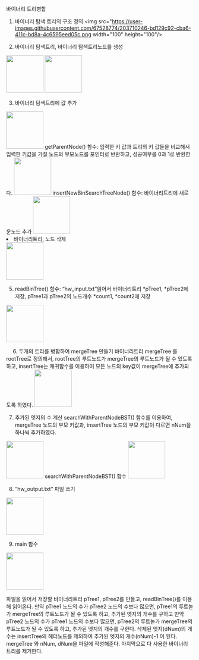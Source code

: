 바이너리 트리병합
1. 바이너리 탐색 트리의 구조 정의
  <img src="https://user-images.githubusercontent.com/67528774/203710246-bd129c92-cba6-411c-bd8a-4c6595eed05c.png width="100" height="100"/>


2. 바이너리 탐색트리, 바이너리 탐색트리노드를 생성
  <image src="https://user-images.githubusercontent.com/67528774/203710266-0783303c-6d15-4411-97e2-dcc83dcbc380.png" width="100" height="100"/>
  <img src="https://user-images.githubusercontent.com/67528774/203710289-7e6f00d0-de9a-485b-90bc-b363837feb1c.png" width="100" height="100"/>


3. 바이너리 탐색트리에 값 추가
  <img src="https://user-images.githubusercontent.com/67528774/203710310-ec0ff48f-1f80-4738-a752-c9e7199ee2e2.png" width="100" height="100"/>
 getParentNode() 함수: 입력한 키 값과 트리의 키 값들을 비교해서 입력한 키값을 가질 노드의 부모노드를 포인터로 반환하고, 성공여부를 0과 1로 반환한다.
  <img src="https://user-images.githubusercontent.com/67528774/203710333-d18263e6-db1f-474d-824a-da757fd08753.png" width="100" height="100"/>
 insertNewBinSearchTreeNode() 함수: 바이너리트리에 새로운노드 추가
  <img src="https://user-images.githubusercontent.com/67528774/203710347-1bb2ff9b-a9ac-4355-abf4-698f5096512f.png" width="100" height="100"/)


4. 바이너리트리, 노드 삭제
 <img src="https://user-images.githubusercontent.com/67528774/203710376-ac89fa07-f194-4261-b9b4-350528510c0e.png" width="100" height="100"/>


5. readBinTree() 함수:
 “hw_input.txt”읽어서 바이너리트리 *pTree1, *pTree2에 저장, 
 pTree1과 pTree2의 노드개수 *count1, *count2에 저장
  <img src="https://user-images.githubusercontent.com/67528774/203710399-b211c59f-7977-4487-968e-d2adcbedd693.png" width="100" height="100"/>

 
6. 두개의 트리를 병합하여 mergeTree 만들기
 바이너리트리 mergeTree 를 rootTree로 정의해서, rootTree의 루트노드가 mergeTree의 루트노드가 될 수 있도록 하고,
 insertTree는 재귀함수를 이용하여 모든 노드의 key값이 mergeTree에 추가되도록 하였다.
  <img src="https://user-images.githubusercontent.com/67528774/203710412-529a2d34-77d1-429f-be69-8cc3a18ac1d2.png" width="100" height="100"/>


7. 추가된 엣지의 수 계산
searchWithParentNodeBST() 함수를 이용하여, mergeTree 노드의 부모 키값과, insertTree 노드의 부모 키값이 다르면 nNum을 하나씩 추가하였다. 
 <img src="https://user-images.githubusercontent.com/67528774/203710426-3bb1fa67-b4bd-449f-806a-6a6115b7edac.png" width="100" height="100"/>
searchWithParentNodeBST() 함수
 <img src="https://user-images.githubusercontent.com/67528774/203710437-80e44fe6-2109-454b-a94e-2516457c5b7c.png" width="100" height="100"/>


8. ”hw_output.txt” 파일 쓰기
  <img src="https://user-images.githubusercontent.com/67528774/203710459-5446d66d-aa91-4532-87c7-c42c76a6051a.png" width="100" height="100"/>


9. main 함수
  <img src="https://user-images.githubusercontent.com/67528774/203710506-fa0d9db0-cb04-49b5-b5a4-0d606be879b8.png" width="100" height="100"/>
  
 파일을 읽어서 저장할 바이너리트리 pTree1, pTree2를 만들고, readBinTree()를 이용해 읽어온다.
 만약 pTree1 노드의 수가 pTree2 노드의 수보다 많으면, pTree1의 루트녿가 mergeTree의 루트노드가 될 수 있도록 하고, 추가된 엣지의 개수를 구하고
 만약 pTree2 노드의 수가 pTree1 노드의 수보다 많으면, pTree2의 루트녿가 mergeTree의 루트노드가 될 수 있도록 하고, 추가된 엣지의  개수를 구한다.
 삭제된 엣지(dNum)의 개수는 insertTree의 헤더노드를 제외하여 추가된 엣지의 개수(nNum)-1 이 된다.
 mergeTree 와 nNum, dNum을 파일에 작성해준다.
 마지막으로 다 사용한 바이너리 트리를 제거한다.
